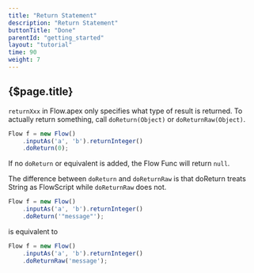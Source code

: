```yaml
---
title: "Return Statement"
description: "Return Statement"
buttonTitle: "Done"
parentId: "getting_started"
layout: "tutorial"
time: 90
weight: 7
---
```


## {$page.title}

`returnXxx` in Flow.apex only specifies what type of result is returned. To actually return something, call `doReturn(Object)` or `doReturnRaw(Object)`.

```javascript
Flow f = new Flow()
    .inputAs('a', 'b').returnInteger()
    .doReturn(0);
```

If no `doReturn` or equivalent is added, the Flow Func will return `null`.

The difference between `doReturn` and `doReturnRaw` is that doReturn treats String as FlowScript while `doReturnRaw` does not.

```javascript
Flow f = new Flow()
    .inputAs('a', 'b').returnInteger()
    .doReturn('"message"');
```

is equivalent to

```javascript
Flow f = new Flow()
    .inputAs('a', 'b').returnInteger()
    .doReturnRaw('message');
```
